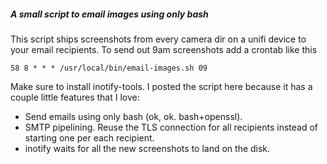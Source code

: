 ##### A small script to email images using only bash
This script ships screenshots from every camera dir on a unifi device to your email recipients. To send out 9am screenshots add a crontab like this
```crontab
58 8 * * * /usr/local/bin/email-images.sh 09
```
Make sure to install inotify-tools. I posted the script here because it has a couple little features that I love:

- Send emails using only bash (ok, ok. bash+openssl).
- SMTP pipelining. Reuse the TLS connection for all recipients instead of starting one per each recipient.
- inotify waits for all the new screenshots to land on the disk.
